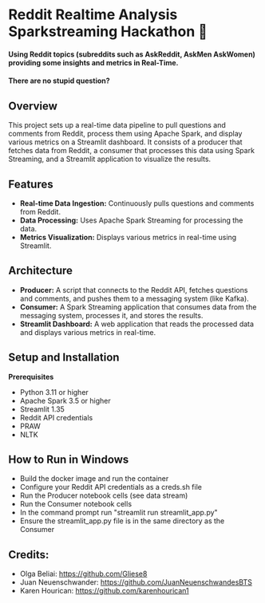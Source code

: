 # Reddit Realtime Analysis Sparkstreaming Hackathon 🤖

#### Using Reddit topics (subreddits such as AskReddit, AskMen AskWomen) providing some insights and metrics in Real-Time.  
#### There are no stupid question?

## Overview

This project sets up a real-time data pipeline to pull questions and comments from Reddit, process them using Apache Spark, and display various metrics on a Streamlit dashboard. It consists of a producer that fetches data from Reddit, a consumer that processes this data using Spark Streaming, and a Streamlit application to visualize the results.

## Features

- **Real-time Data Ingestion:** Continuously pulls questions and comments from Reddit.
- **Data Processing:** Uses Apache Spark Streaming for processing the data.
- **Metrics Visualization:** Displays various metrics in real-time using Streamlit.

## Architecture

- **Producer:** A script that connects to the Reddit API, fetches questions and comments, and pushes them to a messaging system (like Kafka).
- **Consumer:** A Spark Streaming application that consumes data from the messaging system, processes it, and stores the results.
- **Streamlit Dashboard:** A web application that reads the processed data and displays various metrics in real-time.

## Setup and Installation

**Prerequisites**
- Python 3.11 or higher
- Apache Spark 3.5 or higher
- Streamlit 1.35
- Reddit API credentials
- PRAW
- NLTK

## How to Run in Windows
- Build the docker image and run the container
- Configure your Reddit API credentials as a creds.sh file
- Run the Producer notebook cells (see data stream)
- Run the Consumer notebook cells
- In the command prompt run "streamlit run streamlit_app.py"
- Ensure the streamlit_app.py file is in the same directory as the Consumer

## Credits:
 - Olga Beliai: https://github.com/Gliese8
 - Juan Neuenschwander: https://github.com/JuanNeuenschwandesBTS
 - Karen Hourican: https://github.com/karenhourican1



